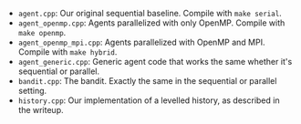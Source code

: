 * `agent.cpp`: Our original sequential baseline.  Compile with `make serial`.
* `agent_openmp.cpp`: Agents parallelized with only OpenMP.  Compile with `make openmp`.
* `agent_openmp_mpi.cpp`: Agents parallelized with OpenMP and MPI.  Compile with `make hybrid`.
* `agent_generic.cpp`: Generic agent code that works the same whether it's sequential or parallel.
* `bandit.cpp`: The bandit.  Exactly the same in the sequential or parallel setting.
* `history.cpp`: Our implementation of a levelled history, as described in the writeup.
